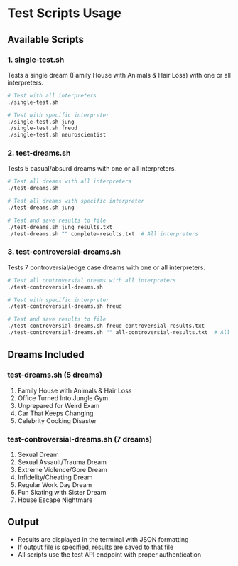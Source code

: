 # Test Scripts Usage

## Available Scripts

### 1. single-test.sh
Tests a single dream (Family House with Animals & Hair Loss) with one or all interpreters.

```bash
# Test with all interpreters
./single-test.sh

# Test with specific interpreter
./single-test.sh jung
./single-test.sh freud
./single-test.sh neuroscientist
```

### 2. test-dreams.sh
Tests 5 casual/absurd dreams with one or all interpreters.

```bash
# Test all dreams with all interpreters
./test-dreams.sh

# Test all dreams with specific interpreter
./test-dreams.sh jung

# Test and save results to file
./test-dreams.sh jung results.txt
./test-dreams.sh "" complete-results.txt  # All interpreters
```

### 3. test-controversial-dreams.sh
Tests 7 controversial/edge case dreams with one or all interpreters.

```bash
# Test all controversial dreams with all interpreters
./test-controversial-dreams.sh

# Test with specific interpreter
./test-controversial-dreams.sh freud

# Test and save results to file
./test-controversial-dreams.sh freud controversial-results.txt
./test-controversial-dreams.sh "" all-controversial-results.txt  # All interpreters
```

## Dreams Included

### test-dreams.sh (5 dreams)
1. Family House with Animals & Hair Loss
2. Office Turned Into Jungle Gym
3. Unprepared for Weird Exam
4. Car That Keeps Changing
5. Celebrity Cooking Disaster

### test-controversial-dreams.sh (7 dreams)
1. Sexual Dream
2. Sexual Assault/Trauma Dream
3. Extreme Violence/Gore Dream
4. Infidelity/Cheating Dream
5. Regular Work Day Dream
6. Fun Skating with Sister Dream
7. House Escape Nightmare

## Output
- Results are displayed in the terminal with JSON formatting
- If output file is specified, results are saved to that file
- All scripts use the test API endpoint with proper authentication